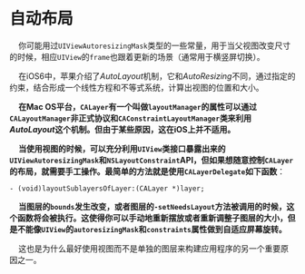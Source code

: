 # 自动布局


&nbsp;&nbsp;&nbsp;&nbsp;你可能用过`UIViewAutoresizingMask`类型的一些常量，用于当父视图改变尺寸的时候，相应`UIView`的`frame`也跟着更新的场景（通常用于横竖屏切换）。

&nbsp;&nbsp;&nbsp;&nbsp;在iOS6中，苹果介绍了*AutoLayout*机制，它和*AutoResizing*不同，通过指定的约束，结合形成一个线性方程和不等式系统，计算出视图的位置和大小。

&nbsp;&nbsp;&nbsp;&nbsp;**在Mac OS平台，`CALayer`有一个叫做`layoutManager`的属性可以通过`CALayoutManager`非正式协议和`CAConstraintLayoutManager`类来利用*AutoLayout*这个机制。但由于某些原因，这在iOS上并不适用。**

&nbsp;&nbsp;&nbsp;&nbsp;**当使用视图的时候，可以充分利用`UIView`类接口暴露出来的`UIViewAutoresizingMask`和`NSLayoutConstraint`API，但如果想随意控制`CALayer`的布局，就需要手工操作。最简单的方法就是使用`CALayerDelegate`如下函数**：

    - (void)layoutSublayersOfLayer:(CALayer *)layer;

&nbsp;&nbsp;&nbsp;&nbsp;**当图层的`bounds`发生改变，或者图层的`-setNeedsLayout`方法被调用的时候，这个函数将会被执行。这使得你可以手动地重新摆放或者重新调整子图层的大小，但是不能像`UIView`的`autoresizingMask`和`constraints`属性做到自适应屏幕旋转。**

&nbsp;&nbsp;&nbsp;&nbsp;这也是为什么最好使用视图而不是单独的图层来构建应用程序的另一个重要原因之一。
